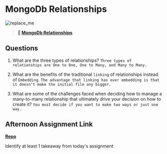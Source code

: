 # MongoDb Relationships

![replace_me](https://codeworks.blob.core.windows.net/public/assets/img/illustrations/placeholder.svg)

> **📖 [MongoDb Relationships](https://codeworksacademy.com/fs-student-guide/resources/wk5/02-Relationships)**

## Questions

1. What are the three types of relationships? ```Three types of relationships are One to One, One to Many, and Many to Many.```

2. What are the benefits of the traditional `linking` of relationships instead of `Embedding`. ```The advantage that linking has over embedding is that it doesn't make the initial file any bigger.```

3. What are some of the challenges faced when deciding how to manage a many-to-many relationship that ultimately drive your decision on how to create it? ```You must decide if you want to make two ways or just one way.```

## Afternoon Assignment Link

**[Repo](https://github.com/krevan88/winter21-gregslist-node)**

Identify at least 1 takeaway from today's assignment
